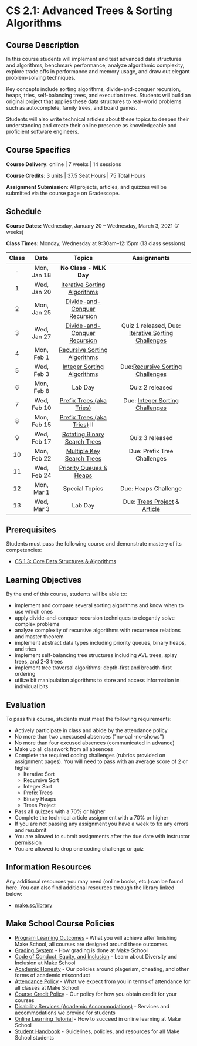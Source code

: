 # CS 2.1: Advanced Trees & Sorting Algorithms

## Course Description

In this course students will implement and test advanced data structures and algorithms, benchmark performance, analyze algorithmic complexity, explore trade offs in performance and memory usage, and draw out elegant problem-solving techniques.

Key concepts include sorting algorithms, divide-and-conquer recursion, heaps, tries, self-balancing trees, and execution trees. Students will build an original project that applies these data structures to real-world problems such as autocomplete, family trees, and board games.

Students will also write technical articles about these topics to deepen their understanding and create their online presence as knowledgeable and proficient software engineers.



## Course Specifics

**Course Delivery**: online | 7 weeks | 14 sessions

**Course Credits**: 3 units | 37.5 Seat Hours | 75 Total Hours

**Assignment Submission**: All projects, articles, and quizzes will be submitted via the course page on Gradescope.

## Schedule

**Course Dates:** Wednesday, January 20 – Wednesday, March 3, 2021 (7 weeks)

**Class Times:** Monday, Wednesday at 9:30am–12:15pm (13 class sessions)

| Class |          Date          |                 Topics                  | Assignments |
|:-----:|:----------------------:|:---------------------------------------:| :---:|
|  - |  Mon, Jan 18               | **No Class - MLK Day** |
|  1 |  Wed, Jan 20               | [Iterative Sorting Algorithms] |
|  2 |  Mon, Jan 25               | [Divide-and-Conquer Recursion] |
|  3 |  Wed, Jan 27               | [Divide-and-Conquer Recursion] | Quiz 1 released, Due: [Iterative Sorting Challenges](Assignments/IterativeSort.md)
|  4 |  Mon, Feb 1                | [Recursive Sorting Algorithms] |
|  5 |  Wed, Feb 3                | [Integer Sorting Algorithms] | Due:[Recursive Sorting Challenges](Assignments/RecursiveSort.md)
|  6 |  Mon, Feb 8                | Lab Day | Quiz 2 released
|  7 |  Wed, Feb 10               | [Prefix Trees (aka Tries)]| Due: [Integer Sorting Challenges](Assignments/IntegerSort.md)
|  8 |  Mon, Feb 15               | [Prefix Trees (aka Tries)] II  |
|  9 |  Wed, Feb 17               | [Rotating Binary Search Trees] | Quiz 3 released
| 10 |  Mon, Feb 22               |[Multiple Key Search Trees] | Due: Prefix Tree Challenges
| 11 |  Wed, Feb 24               |[Priority Queues & Heaps] |
| 12 |  Mon, Mar 1                | Special Topics  | Due: Heaps Challenge
| 13 |  Wed, Mar 3                | Lab Day | Due: [Trees Project](Assignments/TreesProject) & [Article](Assignments/TechArticle.md)


[Iterative Sorting Algorithms]: Lessons/SortingIterative.md
[Divide-and-Conquer Recursion]: Lessons/SortingDivideConquer.md
[Recursive Sorting Algorithms]: Lessons/SortingRecursive.md
[Integer Sorting Algorithms]: Lessons/SortingInteger.md
[Sorting Algorithms Comparison]: Lessons/SortingComparison.md
[Prefix Trees (aka Tries)]: Lessons/PrefixTreesTries.md
[Rotating Binary Search Trees]: Lessons/RotatingTrees.md
[Multiple Key Search Trees]: Lessons/MultipleKeyTrees.md
[Priority Queues & Heaps]: Lessons/Heaps.md

[Due]: #Deliverable-Schedule
[Quiz]: https://make.sc/cs21-quiz-study-guides
[Quiz 1]: Lessons/Quiz1.md


[1]: Lessons/SortingIterative.md#Challenges
[2]: Lessons/SortingDivideConquer.md#Challenges
[3]: Lessons/SortingRecursive.md#Challenges
[4]: Lessons/SortingInteger.md#Challenges
[Prefix Tree Challenges]: Lessons/PrefixTreesTries.md#Challenges
[Binary Heap Challenges]: Lessons/Heaps.md#Challenges
[Trees Project]: https://make.sc/cs21-trees-project


## Prerequisites

Students must pass the following course and demonstrate mastery of its competencies:
-   [CS 1.3: Core Data Structures & Algorithms](https://make.sc/cs13-repo)


## Learning Objectives

By the end of this course, students will be able to:
-   implement and compare several sorting algorithms and know when to use which ones
-   apply divide-and-conquer recursion techniques to elegantly solve complex problems
-   analyze complexity of recursive algorithms with recurrence relations and master theorem
-   implement abstract data types including priority queues, binary heaps, and tries
-   implement self-balancing tree structures including AVL trees, splay trees, and 2-3 trees
-   implement tree traversal algorithms: depth-first and breadth-first ordering
-   utilize bit manipulation algorithms to store and access information in individual bits


## Evaluation

To pass this course, students must meet the following requirements:
-   Actively participate in class and abide by the attendance policy
-   No more than two unexcused absences ("no-call-no-shows")
-   No more than four excused absences (communicated in advance)
-   Make up all classwork from all absences
-   Complete the required coding challenges (rubrics provided on assignment pages). You will need to pass with an average score of 2 or higher
    - Iterative Sort
    - Recursive Sort
    - Integer Sort
    - Prefix Trees
    - Binary Heaps
    - Trees Project
-   Pass all quizzes with a 70% or higher
-   Complete the technical article assignment with a 70% or higher
-   If you are not passing any assignment you have a week to fix any errors and resubmit
- You are allowed to submit assignments after the due date with instructor permission 
- You are allowed to drop one coding challenge or quiz

##  Information Resources

Any additional resources you may need (online books, etc.) can be found here. You can also find additional resources through the library linked below:

- [make.sc/library](http://make.sc/library)

## Make School Course Policies

- [Program Learning Outcomes](https://make.sc/program-learning-outcomes) - What you will achieve after finishing Make School, all courses are designed around these outcomes.
- [Grading System](https://make.sc/grading-system) - How grading is done at Make School
- [Code of Conduct, Equity, and Inclusion](https://make.sc/code-of-conduct) - Learn about Diversity and Inclusion at Make School
- [Academic Honesty](https://make.sc/academic-honesty-policy) - Our policies around plagerism, cheating, and other forms of academic misconduct
- [Attendance Policy](https://make.sc/attendance-policy) - What we expect from you in terms of attendance for all classes at Make School
- [Course Credit Policy](https://make.sc/course-credit-policy) - Our policy for how you obtain credit for your courses
- [Disability Services (Academic Accommodations)](https://make.sc/disability-services) - Services and accommodations we provide for students
- [Online Learning Tutorial](https://make.sc/online-learning-tutorial) - How to succeed in online learning at Make School
- [Student Handbook](https://make.sc/student-handbook) - Guidelines, policies, and resources for all Make School students
